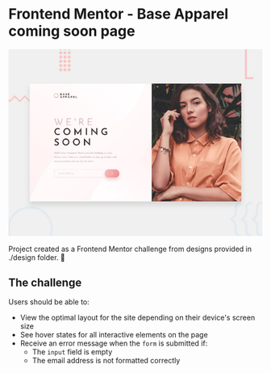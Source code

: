# Frontend Mentor - Base Apparel coming soon page

![Design preview for the Base Apparel coming soon page coding challenge](./design/desktop-preview.jpg)

Project created as a Frontend Mentor challenge from designs provided in ./design folder. 🚀

## The challenge

Users should be able to:

- View the optimal layout for the site depending on their device's screen size
- See hover states for all interactive elements on the page
- Receive an error message when the `form` is submitted if:
  - The `input` field is empty
  - The email address is not formatted correctly
